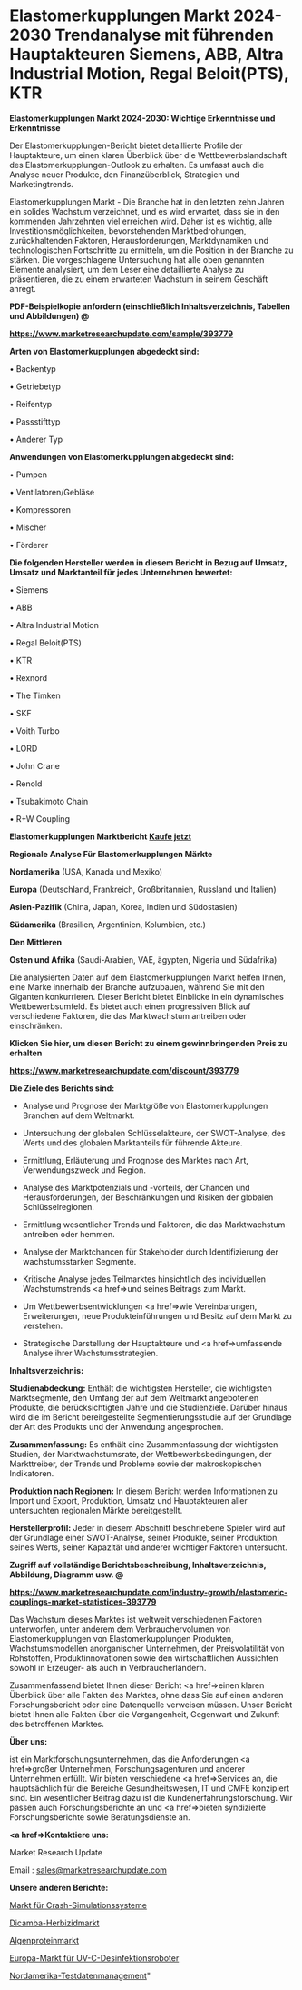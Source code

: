 # Elastomerkupplungen Markt 2024-2030 Trendanalyse mit führenden Hauptakteuren Siemens, ABB, Altra Industrial Motion, Regal Beloit(PTS), KTR

<strong>Elastomerkupplungen Markt 2024-2030: Wichtige Erkenntnisse und Erkenntnisse</strong>

Der Elastomerkupplungen-Bericht bietet detaillierte Profile der Hauptakteure, um einen klaren Überblick über die Wettbewerbslandschaft des Elastomerkupplungen-Outlook zu erhalten. Es umfasst auch die Analyse neuer Produkte, den Finanzüberblick, Strategien und Marketingtrends.

Elastomerkupplungen Markt - Die Branche hat in den letzten zehn Jahren ein solides Wachstum verzeichnet, und es wird erwartet, dass sie in den kommenden Jahrzehnten viel erreichen wird. Daher ist es wichtig, alle Investitionsmöglichkeiten, bevorstehenden Marktbedrohungen, zurückhaltenden Faktoren, Herausforderungen, Marktdynamiken und technologischen Fortschritte zu ermitteln, um die Position in der Branche zu stärken. Die vorgeschlagene Untersuchung hat alle oben genannten Elemente analysiert, um dem Leser eine detaillierte Analyse zu präsentieren, die zu einem erwarteten Wachstum in seinem Geschäft anregt.



<strong><b>PDF-Beispielkopie anfordern (einschließlich Inhaltsverzeichnis, Tabellen und Abbildungen) @ </b></strong>

<strong><a href=https://www.marketresearchupdate.com/sample/393779>

<strong>https://www.marketresearchupdate.com/sample/393779</u></a></strong></strong>



<strong>Arten von Elastomerkupplungen abgedeckt sind:</strong>

• Backentyp

• Getriebetyp

• Reifentyp

• Passstifttyp

• Anderer Typ



<strong>Anwendungen von Elastomerkupplungen abgedeckt sind:</strong>

• Pumpen

• Ventilatoren/Gebläse

• Kompressoren

• Mischer

• Förderer



<strong>Die folgenden Hersteller werden in diesem Bericht in Bezug auf Umsatz, Umsatz und Marktanteil für jedes Unternehmen bewertet:</strong>

• Siemens

• ABB

• Altra Industrial Motion

• Regal Beloit(PTS)

• KTR

• Rexnord

• The Timken

• SKF

• Voith Turbo

• LORD

• John Crane

• Renold

• Tsubakimoto Chain

• R+W Coupling



<strong>Elastomerkupplungen Marktbericht <a href=https://www.marketresearchupdate.com/buynow/393779>Kaufe jetzt</a></strong>



<strong>Regionale Analyse Für Elastomerkupplungen Märkte</strong>



<strong>Nordamerika</strong> (USA, Kanada und Mexiko)



<strong>Europa</strong> (Deutschland, Frankreich, Großbritannien, Russland und Italien)



<strong>Asien-Pazifik</strong> (China, Japan, Korea, Indien und Südostasien)



<strong>Südamerika</strong> (Brasilien, Argentinien, Kolumbien, etc.)



<strong>Den Mittleren</strong> 

<strong>Osten und Afrika</strong> (Saudi-Arabien, VAE, ägypten, Nigeria und Südafrika)

Die analysierten Daten auf dem Elastomerkupplungen Markt helfen Ihnen, eine Marke innerhalb der Branche aufzubauen, während Sie mit den Giganten konkurrieren. Dieser Bericht bietet Einblicke in ein dynamisches Wettbewerbsumfeld. Es bietet auch einen progressiven Blick auf verschiedene Faktoren, die das Marktwachstum antreiben oder einschränken.



<strong>Klicken Sie hier, um diesen Bericht zu einem gewinnbringenden Preis zu erhalten
</strong>

<strong><a href=https://www.marketresearchupdate.com/discount/393779>https://www.marketresearchupdate.com/discount/393779</b></u></strong></a>



<strong>Die Ziele des Berichts sind:</strong>

- Analyse und Prognose der Marktgröße von Elastomerkupplungen Branchen auf dem Weltmarkt.

- Untersuchung der globalen Schlüsselakteure, der SWOT-Analyse, des Werts und des globalen Marktanteils für führende Akteure.

- Ermittlung, Erläuterung und Prognose des Marktes nach Art, Verwendungszweck und Region.

- Analyse des Marktpotenzials und -vorteils, der Chancen und Herausforderungen, der Beschränkungen und Risiken der globalen Schlüsselregionen.

- Ermittlung wesentlicher Trends und Faktoren, die das Marktwachstum antreiben oder hemmen.

- Analyse der Marktchancen für Stakeholder durch Identifizierung der wachstumsstarken Segmente.

- Kritische Analyse jedes Teilmarktes hinsichtlich des individuellen Wachstumstrends <a href=>und</a> seines Beitrags zum Markt.

- Um Wettbewerbsentwicklungen <a href=>wie</a> Vereinbarungen, Erweiterungen, neue Produkteinführungen und Besitz auf dem Markt zu verstehen.

- Strategische Darstellung der Hauptakteure und <a href=>umfas</a>sende Analyse ihrer Wachstumsstrategien.



<strong>Inhaltsverzeichnis:</strong>



<strong>Studienabdeckung:</strong> Enthält die wichtigsten Hersteller, die wichtigsten Marktsegmente, den Umfang der auf dem Weltmarkt angebotenen Produkte, die berücksichtigten Jahre und die Studienziele. Darüber hinaus wird die im Bericht bereitgestellte Segmentierungsstudie auf der Grundlage der Art des Produkts und der Anwendung angesprochen.



<strong>Zusammenfassung:</strong> Es enthält eine Zusammenfassung der wichtigsten Studien, der Marktwachstumsrate, der Wettbewerbsbedingungen, der Markttreiber, der Trends und Probleme sowie der makroskopischen Indikatoren.



<strong>Produktion nach Regionen:</strong> In diesem Bericht werden Informationen zu Import und Export, Produktion, Umsatz und Hauptakteuren aller untersuchten regionalen Märkte bereitgestellt.



<strong>Herstellerprofil:</strong> Jeder in diesem Abschnitt beschriebene Spieler wird auf der Grundlage einer SWOT-Analyse, seiner Produkte, seiner Produktion, seines Werts, seiner Kapazität und anderer wichtiger Faktoren untersucht.



<strong><b>Zugriff auf vollständige Berichtsbeschreibung, Inhaltsverzeichnis, Abbildung, Diagramm usw. @ </b></strong>

<strong><a href=https://www.marketresearchupdate.com/industry-growth/elastomeric-couplings-market-statistices-393779>https://www.marketresearchupdate.com/industry-growth/elastomeric-couplings-market-statistices-393779</a></strong>

Das Wachstum dieses Marktes ist weltweit verschiedenen Faktoren unterworfen, unter anderem dem Verbrauchervolumen von Elastomerkupplungen von Elastomerkupplungen Produkten, Wachstumsmodellen anorganischer Unternehmen, der Preisvolatilität von Rohstoffen, Produktinnovationen sowie den wirtschaftlichen Aussichten sowohl in Erzeuger- als auch in Verbraucherländern.

Zusammenfassend bietet Ihnen dieser Bericht <a href=>einen</a> klaren Überblick über alle Fakten des Marktes, ohne dass Sie auf einen anderen Forschungsbericht oder eine Datenquelle verweisen müssen. Unser Bericht bietet Ihnen alle Fakten über die Vergangenheit, Gegenwart und Zukunft des betroffenen Marktes.



<strong>Über uns:</strong>

 ist ein Marktforschungsunternehmen, das die Anforderungen <a href=>großer</a> Unternehmen, Forschungsagenturen und anderer Unternehmen erfüllt. Wir bieten verschiedene <a href=>Services</a> an, die hauptsächlich für die Bereiche Gesundheitswesen, IT und CMFE konzipiert sind. Ein wesentlicher Beitrag dazu ist die Kundenerfahrungsforschung. Wir passen auch Forschungsberichte an und <a href=>bieten</a> syndizierte Forschungsberichte sowie Beratungsdienste an.



<strong><a href=>Kontaktiere uns:</a></strong>

Market Research Update

Email : sales@marketresearchupdate.com



<strong>Unsere anderen Berichte:</strong>

<a href=https://www.linkedin.com/pulse/crash-simulation-systems-market-has-huge-demand>Markt für Crash-Simulationssysteme</a>

<a href=https://www.linkedin.com/pulse/dicamba-herbicide-market-outlooks-2023-size>Dicamba-Herbizidmarkt</a>

<a href=https://www.linkedin.com/pulse/algae-protein-market-size-share-outlook-growth-prospects>Algenproteinmarkt</a>

<a href=https://www.linkedin.com/pulse/europe-uv-c-disinfection-robot-market-size-growth>Europa-Markt für UV-C-Desinfektionsroboter</a>

<a href=https://www.linkedin.com/pulse/north-america-test-data-management>Nordamerika-Testdatenmanagement</a>"
